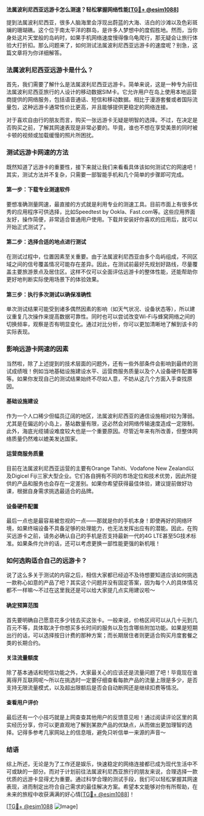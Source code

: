 **法属波利尼西亚远游卡怎么测速？轻松掌握网络性能[[TG💪+ @esim1088](https://t.me/s/esim1088)]**

提到法属波利尼西亚，很多人脑海里会浮现出蔚蓝的大海、洁白的沙滩以及色彩斑斓的珊瑚礁。这个位于南太平洋的群岛，是许多人梦想中的度假胜地。然而，当你身处这片天堂般的岛屿时，如果手机网络速度慢得像乌龟爬行，那无疑会让旅行体验大打折扣。那么问题来了，如何测试法属波利尼西亚远游卡的速度呢？别急，这篇文章将为你详细解答。

### 法属波利尼西亚远游卡是什么？

首先，我们需要了解什么是法属波利尼西亚远游卡。简单来说，这是一种专为前往法属波利尼西亚旅行的人设计的移动数据SIM卡。它允许用户在岛上使用本地运营商提供的网络服务，包括语音通话、短信和移动数据。相比于漫游套餐或者国际流量包，这种远游卡通常性价比更高，并且能够提供更稳定的网络连接。

对于喜欢自由行的朋友而言，购买一张远游卡无疑是明智的选择。不过，在决定是否购买之前，了解其网速表现是非常必要的。毕竟，谁也不想在享受美景的同时被卡顿的视频或加载缓慢的照片所困扰。

### 测试远游卡网速的方法

既然知道了远游卡的重要性，接下来就让我们来看看具体该如何测试它的网速吧！其实，测试方法并不复杂，只需要一部智能手机和几个简单的步骤即可完成。

#### 第一步：下载专业测速软件

要想准确测量网速，最直接的方式就是利用专业的测速工具。目前市面上有很多优秀的应用程序可供选择，比如Speedtest by Ookla、Fast.com等。这些应用界面友好，操作简便，非常适合普通用户使用。下载并安装好你喜欢的应用后，就可以开始正式测试了。

#### 第二步：选择合适的地点进行测试

在测试过程中，位置因素至关重要。由于法属波利尼西亚由多个岛屿组成，不同区域之间的信号覆盖情况可能存在差异。因此，在测试前最好先规划好路线，尽量覆盖主要旅游景点及居住区。这样不仅可以全面评估远游卡的整体性能，还能帮助你更好地判断实际使用场景下的体验效果。

#### 第三步：执行多次测试以确保准确性

单次测试结果可能受到诸多偶然因素的影响（如天气状况、设备状态等），所以建议重复几次操作来提高数据可靠性。同时也可以尝试改变Wi-Fi与蜂窝网络之间的切换频率，观察是否有明显变化。通过对比分析，你可以更加清晰地了解到该卡的实际表现。

### 影响远游卡网速的因素

当然啦，除了上述提到的技术层面的问题外，还有一些外部条件会影响到最终的测试成绩哦！例如当地基础设施建设水平、运营商服务质量以及个人设备硬件配置等等。如果你发现自己的测试结果始终不尽如人意，不妨从这几个方面入手查找原因。

#### 基础设施建设

作为一个人口稀少但幅员辽阔的地区，法属波利尼西亚的通信设施相对较为薄弱。尤其是在偏远的小岛上，基站数量有限，这必然会对网络传输速度造成一定限制。此外，海底光缆铺设难度较大也是一个重要原因。尽管近年来有所改善，但整体网络质量仍然难以媲美发达国家。

#### 运营商服务质量

目前在法属波利尼西亚运营的主要有Orange Tahiti、Vodafone New Zealand以及Digicel Fiji三家大型企业。它们各自拥有不同的市场定位和技术优势，因此所提供的产品和服务也会存在一定差别。如果你希望获得最佳体验，建议提前做好功课，根据自身需求挑选最适合的品牌。

#### 设备硬件配置

最后一点也是最容易被忽视的一点——那就是你的手机本身！即使再好的网络环境，如果终端设备不具备足够的处理能力，也无法发挥出应有的潜能。因此，在购买远游卡之前，请务必确认自己的手机是否支持最新一代的4G LTE甚至5G技术标准。如果条件允许的话，还可以考虑更换一部性能更强的新机哦！

### 如何选购适合自己的远游卡？

说了这么多关于测试的内容之后，相信大家都已经迫不及待想要知道应该如何挑选一款称心如意的产品了吧？其实这个问题并没有固定答案，因为每个人的具体情况都不一样嘛～不过在这里我还是可以给大家提几点实用建议啦～

#### 确定预算范围

首先要明确自己愿意花多少钱去买这张卡。一般来说，价格区间可以从几十元到几百元不等，具体取决于你想买多长时间的服务以及包含哪些附加功能。如果是短期出行的话，可以选择按日计费的那种方案；而长期居住者则更适合购买月度套餐之类的长期合约。

#### 关注流量额度

除了基本通话和短信功能之外，大家最关心的应该还是流量问题了吧！毕竟现在谁离得开互联网呢～所以在挑选时一定要仔细查看每款产品的流量上限是多少，是否支持无限流量模式，以及超出限额后是否会自动断网还是继续扣费等情况。

#### 查看用户评价

最后还有一个小技巧就是上网查查其他用户的反馈意见啦！通过阅读评论区里的真实经历分享，你可以更直观地了解到某款产品的优缺点，从而做出更加理智的选择。记得多参考几家网站上的信息哦，避免只听信单一来源的声音～

### 结语

综上所述，无论是为了工作还是娱乐，快速稳定的网络连接都已成为现代生活中不可或缺的一部分。而对于计划前往法属波利尼西亚旅行的朋友来说，合理选择一款优质的远游卡显得尤为重要。通过科学合理的测试手段，我们可以轻松掌握其网速表现，进而制定出符合自己需求的最佳解决方案。希望本文能够对你有所帮助，在未来的旅程中收获满满的好心情[[TG💪+ @esim1088](https://t.me/s/esim1088)]！

[[TG💪+ @esim1088](https://t.me/s/esim1088) ![Image](https://i.postimg.cc/4NQfJmqS/Snipaste-2025-05-13-00-14-12.png)]